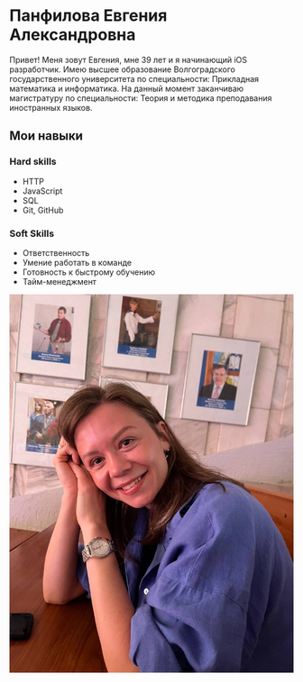 # Панфилова Евгения Александровна

Привет! Меня зовут Евгения, мне 39 лет и я начинающий iOS разработчик. Имею высшее образование Волгоградского государственного университета по специальности: Прикладная математика и информатика. На данный момент заканчиваю магистратуру по специальности: Теория и методика преподавания иностранных языков.

## Мои навыки

### Hard skills
- HTTP
- JavaScript
- SQL
- Git, GitHub

### Soft Skills
- Ответственность
- Умение работать в команде
- Готовность к быстрому обучению
- Тайм-менеджмент

![Моя фотография](img/my_photo.jpg)
